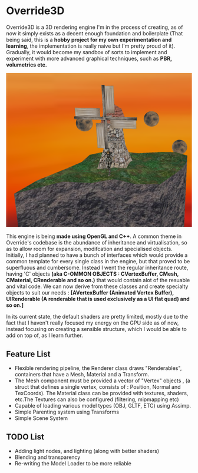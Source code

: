 # Override3D
Override3D is a 3D rendering engine I'm in the process of creating, as of now it simply exists as a decent enough foundation and boilerplate (That being said, this is a **hobby project for my own experimentation and learning**, the implementation is really naive but I'm pretty proud of it). Gradually, it would become my sandbox of sorts to implement and experiment with more advanced graphical techniques, such as **PBR, volumetrics etc.**

![Override Demo Scene](demo1.png)

This engine is being **made using OpenGL and C++**. A common theme in Override's codebase is the abundance of inheritance and virtualisation, so as to allow room for expansion, modifcation and specialised objects. Initially, I had planned to have a bunch of interfaces which would provide a common template for every single class in the engine, but that proved to be superfluous and cumbersome. Instead I went the regular inheritance route, having 'C' objects **(aka C-OMMON OBJECTS : CVertexBuffer, CMesh, CMaterial, CRenderable and so on.)** that would contain alot of the resuable and vital code. We can now derive from these classes and create specialty objects to suit our needs : **[AVertexBuffer (Animated Vertex Buffer), UIRenderable (A renderable that is used exclusively as a UI flat quad) and so on.]**

In its current state, the default shaders are pretty limited, mostly due to the fact that I haven't really focused my energy on the GPU side as of now, instead focusing on creating a sensible structure, which I would be able to add on top of, as I learn further. 



Feature List 
------
* Flexible rendering pipeline, the Renderer class draws "Renderables", containers that have a Mesh, Material and a Transform.
* The Mesh component must be provided a vector of "Vertex" objects , (a struct that defines a single vertex, consists of : Position, Normal and TexCoords). The Material class can be provided with textures, shaders, etc.The Textures can also be configured (filtering, mipmapping etc)
* Capable of loading various model types (OBJ, GLTF, ETC) using Assimp. 
* Simple Parenting system using Transforms
* Simple Scene System


TODO List 
------
* Adding light nodes, and lighting (along with better shaders)
* Blending and transparency
* Re-writing the Model Loader to be more reliable


